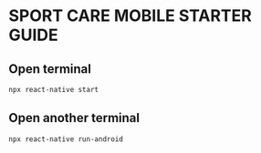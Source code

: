 # SPORT CARE MOBILE STARTER GUIDE

## Open terminal

```sh
npx react-native start
```

## Open another terminal

```sh
npx react-native run-android
```
